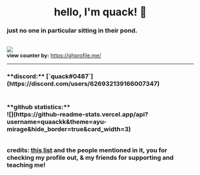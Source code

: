 <h1 align="center">hello, I'm quack! 👋</h1>
<h3 align="left">just no one in particular sitting in their pond.</h3>
  
<br /> ![](https://api.ghprofile.me/view?username=quaackk&style=for-the-badge&color=ebc77c)
<br /> **view counter by:** https://ghprofile.me/

---
<h3 align="left">**discord:** [`quack#0487`](https://discord.com/users/626932139166007347) 
<h3 align="left"> <br /> **github statistics:**
<br /> ![](https://github-readme-stats.vercel.app/api?username=quaackk&theme=ayu-mirage&hide_border=true&card_width=3)


<br /> **credits:** [this list](https://github.com/abhisheknaiidu/awesome-github-profile-readme) and the people mentioned in it, you for checking my profile out, & my friends for supporting and teaching me!
